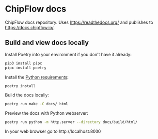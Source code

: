 # ChipFlow docs

ChipFlow docs repository. 
Uses https://readthedocs.org/ and publishes to https://docs.chipflow.io/.

## Build and view docs locally

Install Poetry into your environment if you don't have it already:

```bash
pip3 install pipx 
pipx install poetry
```

Install the [Python requirements](pyproject.toml):

```bash
poetry install
```

Build the docs locally:

```bash
poetry run make -C docs/ html
```

Preview the docs with Python webserver:

```bash
poetry run python -m http.server --directory docs/build/html/
```

In your web browser go to http://localhost:8000
